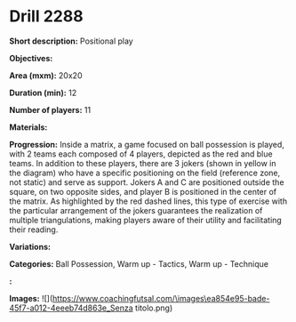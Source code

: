 # Drill 2288

**Short description:**
Positional play

**Objectives:**


**Area (mxm):**
20x20

**Duration (min):**
12

**Number of players:**
11

**Materials:**


**Progression:**
Inside a matrix, a game focused on ball possession is played, with 2 teams each composed of 4 players, depicted as the red and blue teams. In addition to these players, there are 3 jokers (shown in yellow in the diagram) who have a specific positioning on the field (reference zone, not static) and serve as support. Jokers A and C are positioned outside the square, on two opposite sides, and player B is positioned in the center of the matrix. As highlighted by the red dashed lines, this type of exercise with the particular arrangement of the jokers guarantees the realization of multiple triangulations, making players aware of their utility and facilitating their reading.

**Variations:**


**Categories:**
Ball Possession, Warm up - Tactics, Warm up - Technique

**:**


**Images:**
![](https://www.coachingfutsal.com/\images\ea854e95-bade-45f7-a012-4eeeb74d863e_Senza titolo.png)

